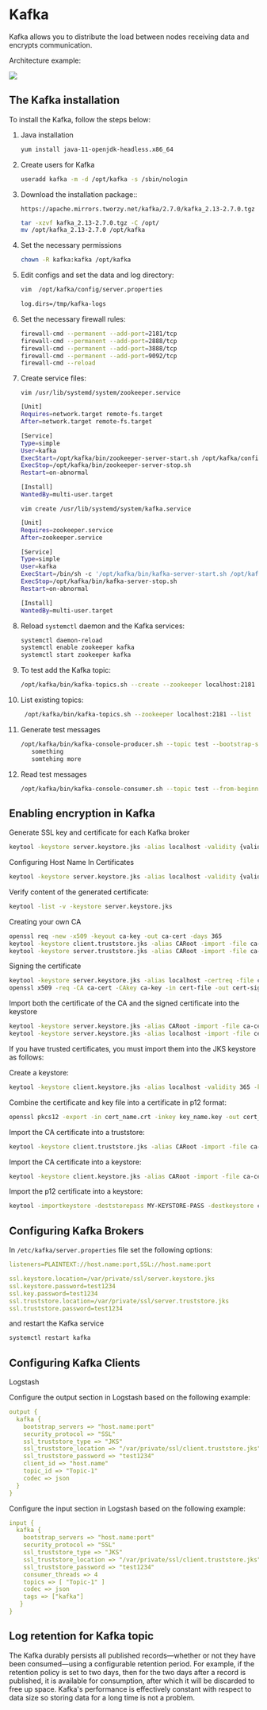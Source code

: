 # Kafka

Kafka allows you to distribute the load between nodes receiving data and encrypts communication.

Architecture example:

![](/media/media/image124.PNG)

## The Kafka installation

To install the Kafka, follow the steps below:

1. Java installation

   ```bash
   yum install java-11-openjdk-headless.x86_64
   ```

2. Create users for Kafka

   ```bash
   useradd kafka -m -d /opt/kafka -s /sbin/nologin
   ```

3. Download  the installation package:: 

   ```
   https://apache.mirrors.tworzy.net/kafka/2.7.0/kafka_2.13-2.7.0.tgz
   ```

   ```bash
   tar -xzvf kafka_2.13-2.7.0.tgz -C /opt/
   mv /opt/kafka_2.13-2.7.0 /opt/kafka
   ```

4. Set the necessary permissions

   ```bash
   chown -R kafka:kafka /opt/kafka
   ```

5. Edit configs and set the data and log directory:

   ```bash
   vim  /opt/kafka/config/server.properties
   ```

   ```bash
   log.dirs=/tmp/kafka-logs
   ```

6. Set the necessary firewall rules:

   ```bash
   firewall-cmd --permanent --add-port=2181/tcp
   firewall-cmd --permanent --add-port=2888/tcp
   firewall-cmd --permanent --add-port=3888/tcp
   firewall-cmd --permanent --add-port=9092/tcp
   firewall-cmd --reload
   ```

7. Create service files:

   `vim /usr/lib/systemd/system/zookeeper.service`

   ```bash
   [Unit]
   Requires=network.target remote-fs.target
   After=network.target remote-fs.target
   
   [Service]
   Type=simple
   User=kafka
   ExecStart=/opt/kafka/bin/zookeeper-server-start.sh /opt/kafka/config/zookeeper.properties
   ExecStop=/opt/kafka/bin/zookeeper-server-stop.sh
   Restart=on-abnormal
   
   [Install]
   WantedBy=multi-user.target
   ```

   `vim create /usr/lib/systemd/system/kafka.service`

   ```bash
   [Unit]
   Requires=zookeeper.service
   After=zookeeper.service
   
   [Service]
   Type=simple
   User=kafka
   ExecStart=/bin/sh -c '/opt/kafka/bin/kafka-server-start.sh /opt/kafka/config/server.properties > /opt/kafka/kafka.log 2>&1'
   ExecStop=/opt/kafka/bin/kafka-server-stop.sh
   Restart=on-abnormal
   
   [Install]
   WantedBy=multi-user.target
   ```

8. Reload `systemctl` daemon and the Kafka services:

   ```bash
   systemctl daemon-reload
   systemctl enable zookeeper kafka
   systemctl start zookeeper kafka
   ```

9. To test add the Kafka topic:

   ```bash
   /opt/kafka/bin/kafka-topics.sh --create --zookeeper localhost:2181 --   replication-factor 1 --partitions 1 --topic test
   ```

10. List existing topics:

    ```bash
     /opt/kafka/bin/kafka-topics.sh --zookeeper localhost:2181 --list
    ```

11. Generate test messages

    ```bash
    /opt/kafka/bin/kafka-console-producer.sh --topic test --bootstrap-server localhost:9092
       something
       somtehing more
    ```

12. Read test messages

    ```bash
    /opt/kafka/bin/kafka-console-consumer.sh --topic test --from-beginning --bootstrap-server localhost:9092
    ```

## Enabling encryption in Kafka

Generate SSL key and certificate for each Kafka broker

```bash
keytool -keystore server.keystore.jks -alias localhost -validity {validity} -genkey -keyalg RSA
```


Configuring Host Name In Certificates

```bash
keytool -keystore server.keystore.jks -alias localhost -validity {validity} -genkey -keyalg RSA -ext SAN=DNS:{FQDN}
```

Verify content of the generated certificate:

```bash
keytool -list -v -keystore server.keystore.jks
```

Creating your own CA

```bash
openssl req -new -x509 -keyout ca-key -out ca-cert -days 365
keytool -keystore client.truststore.jks -alias CARoot -import -file ca-cert
keytool -keystore server.truststore.jks -alias CARoot -import -file ca-cert
```

Signing the certificate


```bash
keytool -keystore server.keystore.jks -alias localhost -certreq -file cert-file
openssl x509 -req -CA ca-cert -CAkey ca-key -in cert-file -out cert-signed -days {validity} -CAcreateserial -passin pass:{ca-password}
```

Import both the certificate of the CA and the signed certificate into the keystore

```bash
keytool -keystore server.keystore.jks -alias CARoot -import -file ca-cert
keytool -keystore server.keystore.jks -alias localhost -import -file cert-signed
```



If you have trusted certificates, you must import them into the JKS keystore as follows:

Create a keystore:

````bash
keytool -keystore client.keystore.jks -alias localhost -validity 365 -keyalg RSA -genkey
````

Combine the certificate and key file into a certificate in p12 format:

````bash
openssl pkcs12 -export -in cert_name.crt -inkey key_name.key -out cert_name.p12 -name localhost -CAfile ca.crt -caname root
````

Import the CA certificate into a truststore:

````bash
keytool -keystore client.truststore.jks -alias CARoot -import -file ca-cert
````

Import the CA certificate into a keystore:

```bash
keytool -keystore client.keystore.jks -alias CARoot -import -file ca-cert
```

Import the p12 certificate into a keystore:

```bash
keytool -importkeystore -deststorepass MY-KEYSTORE-PASS -destkeystore client.keystore.jks -srckeystore cert_name.p12 -srcstoretype PKCS12
```

## Configuring Kafka Brokers

In `/etc/kafka/server.properties` file set the following options:

```yaml
listeners=PLAINTEXT://host.name:port,SSL://host.name:port

ssl.keystore.location=/var/private/ssl/server.keystore.jks
ssl.keystore.password=test1234
ssl.key.password=test1234
ssl.truststore.location=/var/private/ssl/server.truststore.jks
ssl.truststore.password=test1234
```

and restart the Kafka service

```bash
systemctl restart kafka
```

## Configuring Kafka Clients

Logstash

Configure the output section in Logstash based on the following example:

```yaml
output {
  kafka {
    bootstrap_servers => "host.name:port"
    security_protocol => "SSL"
    ssl_truststore_type => "JKS"
    ssl_truststore_location => "/var/private/ssl/client.truststore.jks"
    ssl_truststore_password => "test1234"
    client_id => "host.name"
    topic_id => "Topic-1"
    codec => json
  }
}
```

Configure the input section in Logstash based on the following example:

```yaml
input {
  kafka {
    bootstrap_servers => "host.name:port"
    security_protocol => "SSL"
    ssl_truststore_type => "JKS"
    ssl_truststore_location => "/var/private/ssl/client.truststore.jks"
    ssl_truststore_password => "test1234"
    consumer_threads => 4
    topics => [ "Topic-1" ]
    codec => json
    tags => ["kafka"]
   }
}
```

## Log retention for Kafka topic

The Kafka durably persists all published records—whether or not they have been consumed—using a configurable retention period. For example, if the retention policy is set to two days, then for the two days after a record is published, it is available for consumption, after which it will be discarded to free up space. Kafka's performance is effectively constant with respect to data size so storing data for a long time is not a problem.